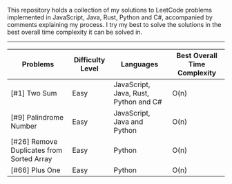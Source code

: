 This repository holds a collection of my solutions to LeetCode problems implemented in JavaScript, Java, Rust, Python and C#, accompanied by comments explaining my process. I try my best to solve the solutions in the best overall time complexity it can be solved in. 



------------------------------------------------------------------------------------------------------------

Problems | Difficulty Level | Languages | Best Overall Time Complexity 
--- | --- | --- | ---
[#1] Two Sum | Easy | JavaScript, Java, Rust, Python and C# | O(n) 
[#9] Palindrome Number | Easy | JavaScript, Java and Python | O(n) 
[#26] Remove Duplicates from Sorted Array | Easy | Python | O(n) 
[#66] Plus One | Easy | Python | O(n) 
